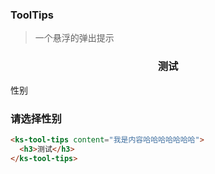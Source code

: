 ### ToolTips

> 一个悬浮的弹出提示


<ks-tool-tips content="我是内容哈哈哈哈哈哈哈">
  <h3 style="text-align: center">测试</h3>
</ks-tool-tips>

<ks-tips
    placement="bottom-start" 
    :show.sync = "show">
    <span  class="tiptxt">性别</span>
    <div slot="content" >
        <div :style="{width:width + 'px'}">
            <h3>请选择性别</h3>
        </div>
    </div>
</ks-tips>

```html
<ks-tool-tips content="我是内容哈哈哈哈哈哈哈">
  <h3>测试</h3>
</ks-tool-tips>

```

<script>
  export default{
    kscomponents:['KsPopup_v0','KsTips_v0'],
    data () {

      return {
        show:false,
        width:500
      }

    }    
  }
</script>
